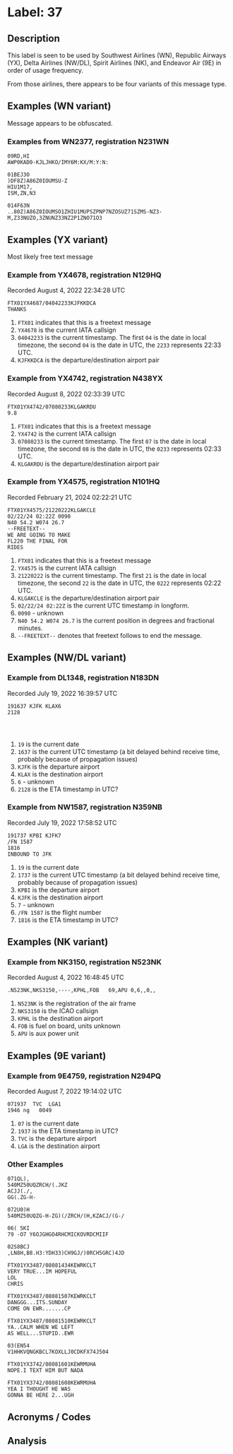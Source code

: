 # Label: 37

## Description
This label is seen to be used by Southwest Airlines (WN), Republic Airways (YX), Delta Airlines (NW/DL), Spirit Airlines (NK), and Endeavor Air (9E) in order of usage frequency.

From those airlines, there appears to be four variants of this message type.

## Examples (WN variant)
Message appears to be obfuscated.

### Examples from WN2377, registration N231WN

```
09RD,HI
AWP0KAD0-KJLJHKO/IMY6M:KX/M:Y:N:
```

```
01BEJ3O
)DF8Z)A86Z0IOUMSU-Z
HIU1M17,
ISM,ZN,N3
```

```
014F63N
..80Z)A86Z0IOUMSO1ZHIU1MUPSZPNP7NZOSUZ71SZMS-NZ3-M,Z33NUZO,3ZNUNZ33NZ2P1ZNO71O3
```

## Examples (YX variant)
Most likely free text message

### Example from YX4678, registration N129HQ
Recorded August 4, 2022 22:34:28 UTC

```
FTX01YX4687/04042233KJFKKDCA
THANKS
```

1. `FTX01` indicates that this is a freetext message
2. `YX4678` is the current IATA callsign
3. `04042233` is the current timestamp. The first `04` is the date in local timezone, the second `04` is the date in UTC, the `2233` represents 22:33 UTC.
4. `KJFKKDCA` is the departure/destination airport pair

### Example from YX4742, registration N438YX
Recorded August 8, 2022 02:33:39 UTC

```
FTX01YX4742/07080233KLGAKRDU
9.8
```

1. `FTX01` indicates that this is a freetext message
2. `YX4742` is the current IATA callsign
3. `07080233` is the current timestamp. The first `07` is the date in local timezone, the second `08` is the date in UTC, the `0233` represents 02:33 UTC.
4. `KLGAKRDU` is the departure/destination airport pair

### Example from YX4575, registration N101HQ
Recorded February 21, 2024 02:22:21 UTC

```
FTX01YX4575/21220222KLGAKCLE
02/22/24 02:22Z 0090
N40 54.2 W074 26.7
--FREETEXT--
WE ARE GOING TO MAKE 
FL220 THE FINAL FOR
RIDES
```

1. `FTX01` indicates that this is a freetext message
2. `YX4575` is the current IATA callsign
3. `21220222` is the current timestamp. The first `21` is the date in local timezone, the second `22` is the date in UTC, the `0222` represents 02:22 UTC.
4. `KLGAKCLE` is the departure/destination airport pair
5. `02/22/24 02:22Z` is the current UTC timestamp in longform.
6. `0090` - unknown
7. `N40 54.2 W074 26.7` is the current position in degrees and fractional minutes.
8. `--FREETEXT--` denotes that freetext follows to end the message.

## Examples (NW/DL variant)

### Example from DL1348, registration N183DN
Recorded July 19, 2022 16:39:57 UTC

```
191637 KJFK KLAX6
2128




```

1. `19` is the current date
2. `1637` is the current UTC timestamp (a bit delayed behind receive time, probably because of propagation issues)
3. `KJFK` is the departure airport
4. `KLAX` is the destination airport
5. `6` - unknown
6. `2128` is the ETA timestamp in UTC?

### Example from NW1587, registration N359NB
Recorded July 19, 2022 17:58:52 UTC

```
191737 KPBI KJFK7
/FN 1587
1816
INBOUND TO JFK
```

1. `19` is the current date
2. `1737` is the current UTC timestamp (a bit delayed behind receive time, probably because of propagation issues)
3. `KPBI` is the departure airport
4. `KJFK` is the destination airport
5. `7` - unknown
6. `/FN 1587` is the flight number
7. `1816` is the ETA timestamp in UTC?

## Examples (NK variant)

### Example from NK3150, registration N523NK
Recorded August 4, 2022 16:48:45 UTC

```
.N523NK,NKS3150,----,KPHL,FOB   69,APU 0,6,,0,,
```

1. `N523NK` is the registration of the air frame
2. `NKS3150` is the ICAO callsign
3. `KPHL` is the destination airport
4. `FOB` is fuel on board, units unknown
5. `APU` is aux power unit

## Examples (9E variant)

### Example from 9E4759, registration N294PQ
Recorded August 7, 2022 19:14:02 UTC

```
071937  TVC  LGA1
1946 ng   0049

```

1. `07` is the current date
2. `1937` is the ETA timestamp in UTC?
3. `TVC` is the departure airport
4. `LGA` is the destination airport

### Other Examples

```
071QL),
540MZ50UQZRCH/(.JKZ
ACJJ(./,
GG(.ZG-H-
```

```
072U0)H
540MZ50UQZG-H-ZG)(/ZRCH/(H,KZACJ/(G-/
```

```
06( 5KI
79 -O7 Y6OJGHGO4RHCMICKOVRDCMIIF
```

```
02S8BCJ
,LN8H,B8.H3:YDH33)CH9GJ/)0RCH5GRC)4JD
```

```
FTX01YX3487/08081434KEWRKCLT
VERY TRUE...IM HOPEFUL
LOL
CHRIS
```

```
FTX01YX3487/08081507KEWRKCLT
DANGGG...ITS.SUNDAY
COME ON EWR.......CP
```

```
FTX01YX3487/08081510KEWRKCLT
YA..CALM WHEN WE LEFT
AS WELL...STUPID..EWR
```

```
03(EN54
V1HHKVQNGKBCL7KOXLLJ0CDKFX74J504
```

```
FTX01YX3742/08081601KEWRMUHA
NOPE.I TEXT HIM BUT NADA
```

```
FTX01YX3742/08081608KEWRMUHA
YEA I THOUGHT HE WAS
GONNA BE HERE 2...UGH
```

## Acronyms / Codes

## Analysis
